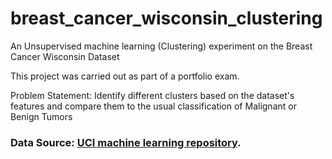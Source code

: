 # breast_cancer_wisconsin_clustering
An Unsupervised machine learning (Clustering) experiment on the Breast Cancer Wisconsin Dataset


This project was carried out as part of a portfolio exam.

Problem Statement:
Identify different clusters based on the dataset's features and compare them to the usual classification of Malignant or Benign Tumors

### Data Source: [UCI machine learning repository](https://archive.ics.uci.edu/dataset/17/breast+cancer+wisconsin+diagnostic).
